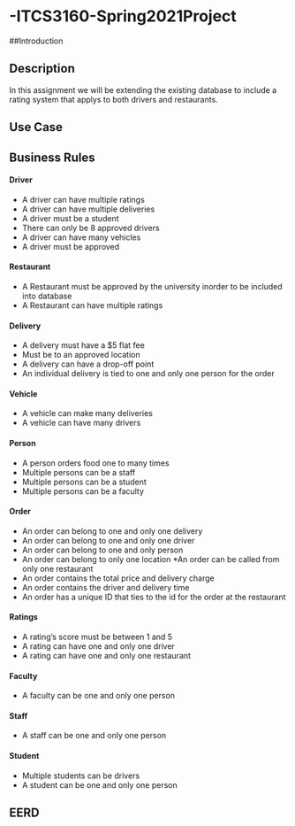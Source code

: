 # -ITCS3160-Spring2021Project
##Introduction

## Description
In this assignment we will be extending the existing database to include a rating system that applys to both drivers and restaurants.

## Use Case

## Business Rules
#### Driver
* A driver can have multiple ratings 
* A driver can have multiple deliveries 
* A driver must be a student 
* There can only be 8 approved drivers
* A driver can have many vehicles 
* A driver must be approved
#### Restaurant
* A Restaurant must be approved by the university inorder to be included into database
* A Restaurant can have multiple ratings
#### Delivery
* A delivery must have a $5 flat fee
* Must be to an approved location
* A delivery can have a drop-off point
* An individual delivery is tied to one and only one person for the order
#### Vehicle
* A vehicle can make many deliveries 
* A vehicle can have many drivers
#### Person
* A person orders food one to many times
* Multiple persons can be a staff 
* Multiple persons can be a student
* Multiple persons can be a faculty 
#### Order
* An order can belong to one and only one delivery
* An order can belong to one and only one driver
* An order can belong to one and only person 
* An order can belong to only one location
*An order can be called from only one restaurant
* An order contains the total price and delivery charge
* An order contains the driver and delivery time
* An order has a unique ID that ties to the id for the order at the restaurant
#### Ratings
* A rating’s score must be between 1 and 5
* A rating can have one and only one driver
* A rating can have one and only one restaurant 
#### Faculty 
* A faculty can be one and only one person 
#### Staff
* A staff can be one and only one person
#### Student
* Multiple students can be drivers
* A student can be one and only one person



## EERD
